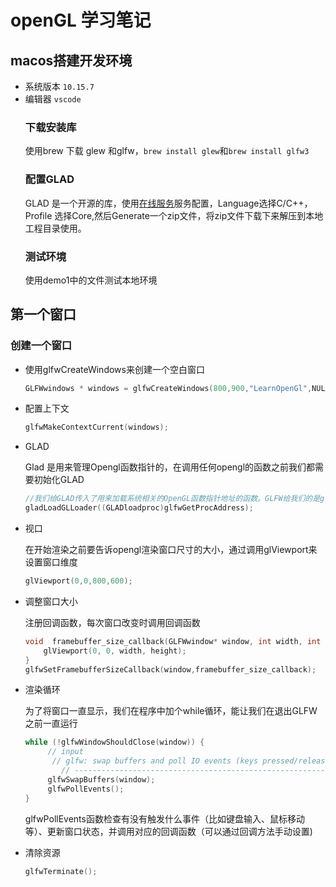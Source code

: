 # openGL 学习笔记
## macos搭建开发环境
- 系统版本  `10.15.7`
- 编辑器 `vscode`
  ### 下载安装库
  使用brew 下载 glew 和glfw，`brew install glew`和`brew install glfw3`
  ### 配置GLAD
  GLAD  是一个开源的库，使用[在线服务](https://glad.dav1d.de/)服务配置，Language选择C/C++，Profile 选择Core,然后Generate一个zip文件，将zip文件下载下来解压到本地工程目录使用。
  ### 测试环境
  使用demo1中的文件测试本地环境
## 第一个窗口

### 创建一个窗口

- 使用glfwCreateWindows来创建一个空白窗口

  ```cpp
  GLFWwindows * windows = glfwCreateWindows(800,900,"LearnOpenGl",NULL,NULL);
  ```

- 配置上下文

  ``` cpp
  glfwMakeContextCurrent(windows);
  ```

- GLAD 

  Glad 是用来管理Opengl函数指针的，在调用任何opengl的函数之前我们都需要初始化GLAD

  ```cpp
  //我们给GLAD传入了用来加载系统相关的OpenGL函数指针地址的函数。GLFW给我们的是glfwGetProcAddress，它根据我们编译的系统定义了正确的函数。
  gladLoadGLLoader((GLADloadproc)glfwGetProcAddress);
  ```

- 视口

  在开始渲染之前要告诉opengl渲染窗口尺寸的大小，通过调用glViewport来设置窗口维度

  ```cpp
  glViewport(0,0,800,600);
  ```

- 调整窗口大小

  注册回调函数，每次窗口改变时调用回调函数

  ```cpp
  void  framebuffer_size_callback(GLFWwindow* window, int width, int height) {
      glViewport(0, 0, width, height);
  }
  glfwSetFramebufferSizeCallback(window,framebuffer_size_callback);
  ```

- 渲染循环

  为了将窗口一直显示，我们在程序中加个while循环，能让我们在退出GLFW之前一直运行

  ```cpp
  while (!glfwWindowShouldClose(window)) {
       // input
        // glfw: swap buffers and poll IO events (keys pressed/released, mouse moved etc.)
          // -------------------------------------------------------------------------------
       glfwSwapBuffers(window);
       glfwPollEvents();
  }
  ```

  glfwPollEvents函数检查有没有触发什么事件（比如键盘输入、鼠标移动等）、更新窗口状态，并调用对应的回调函数（可以通过回调方法手动设置)

- 清除资源

  ```cpp
  glfwTerminate();
  ```

  













